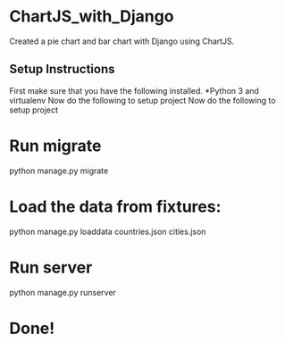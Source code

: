 # ChartJS_with_Django
Created a pie chart and bar chart with Django using ChartJS.

## Setup Instructions
First make sure that you have the following installed.
*Python 3 and virtualenv Now do the following to setup project
Now do the following to setup project

# Run migrate
python manage.py migrate

# Load the data from fixtures:
python manage.py loaddata countries.json cities.json

# Run server
python manage.py runserver

# Done!

